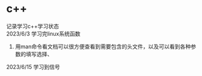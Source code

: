 # c++
记录学习c++学习状态  
2023/6/3 学习完linux系统函数  
1. 用man命令看文档可以很方便查看到需要包含的头文件，以及可以看到各种参数的填写选择、

2023/6/15 学习到信号

